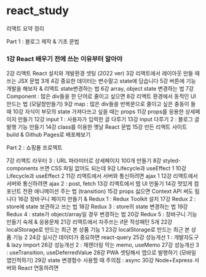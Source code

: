 # react_study
리액트 요약 정리

Part 1 : 블로그 제작 & 기초 문법

### 1강	React 배우기 전에 쓰는 이유부터 알아야
2강	리액트 React 설치와 개발환경 셋팅 (2022 ver)
3강	리액트에서 레이아웃 만들 때 쓰는 JSX 문법 3개
4강	중요한 데이터는 변수말고 state에 담습니다
5강	버튼에 기능개발을 해보자 & 리액트 state변경하는 법
6강	array, object state 변경하는 법
7강	Component : 많은 div들을 한 단어로 줄이고 싶으면
8강	리액트 환경에서 동적인 UI 만드는 법 (모달창만들기)
9강	map : 많은 div들을 반복문으로 줄이고 싶은 충동이 들 때
10강	자식이 부모의 state 가져다쓰고 싶을 때는 props
11강	props를 응용한 상세페이지 만들기
12강	input 1 : 사용자가 입력한 글 다루기
13강	input 다루기 2 : 블로그 글발행 기능 만들기
14강	class를 이용한 옛날 React 문법
15강	만든 리액트 사이트 build & Github Pages로 배포해보기

Part 2 : 쇼핑몰 프로젝트

7강	리액트 라우터 3 : URL 파라미터로 상세페이지 100개 만들기
8강	styled-components 쓰면 CSS 파일 없어도 되는데
9강	Lifecycle과 useEffect 1
10강	Lifecycle과 useEffect 2
11강	리액트에서 서버와 통신하려면 ajax 1
12강	리액트에서 서버와 통신하려면 ajax 2 : post, fetch
13강	리액트에서 탭 UI 만들기
14강	멋있게 컴포넌트 전환 애니메이션 주는 법 (transition)
15강	props 싫으면 Context API 써도 됩니다
16강	장바구니 페이지 만들기 & Redux 1 : Redux Toolkit 설치
17강	Redux 2 : store에 state 보관하고 쓰는 법
18강	Redux 3 : store의 state 변경하는 법
19강	Redux 4 : state가 object/array일 경우 변경하는 법
20강	Redux 5 : 장바구니 기능 만들기 숙제 & 응용문제
21강	리액트에서 자주쓰는 if문 작성패턴 5개
22강	localStorage로 만드는 최근 본 상품 기능 1
23강	localStorage로 만드는 최근 본 상품 기능 2
24강	실시간 데이터가 중요하면 react-query
25강	성능개선 1 : 개발자도구 & lazy import
26강	성능개선 2 : 재렌더링 막는 memo, useMemo
27강	성능개선 3 : useTransition, useDeferredValue
28강	PWA 셋팅해서 앱으로 발행하기 (모바일앱인척하기)
29강	state 변경함수 사용할 때 주의점 : async
30강	Node+Express 서버와 React 연동하려면

